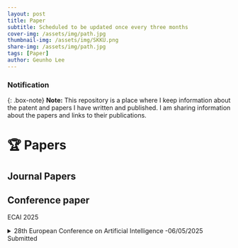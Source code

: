 ```yaml
---
layout: post
title: Paper
subtitle: Scheduled to be updated once every three months
cover-img: /assets/img/path.jpg
thumbnail-img: /assets/img/SKKU.png
share-img: /assets/img/path.jpg
tags: [Paper]
author: Geunho Lee
---
```


### Notification
{: .box-note}
**Note:** This repository is a place where I keep information about the patent and papers I have written and published. I am sharing information about the papers and links to their publications.

# 🏆 Papers

## Journal Papers

## Conference paper
ECAI 2025
<details markdown="1">
<summary> 28th European Conference on Artificial Intelligence -06/05/2025 Submitted </summary>
An Improved YOLOv9-Based Object Detection with Attention Mechanism for Personal Protective Equipment Monitoring in Industrial Environments
</details>


